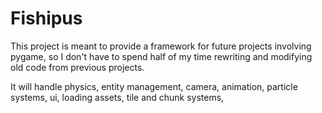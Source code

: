 # Fishipus
This project is meant to provide a framework for future projects involving pygame, so I don't have to spend half of my time rewriting and modifying old code from previous projects. 

It will handle physics, entity management, camera, animation, particle systems, ui, loading assets, tile and chunk systems, 
